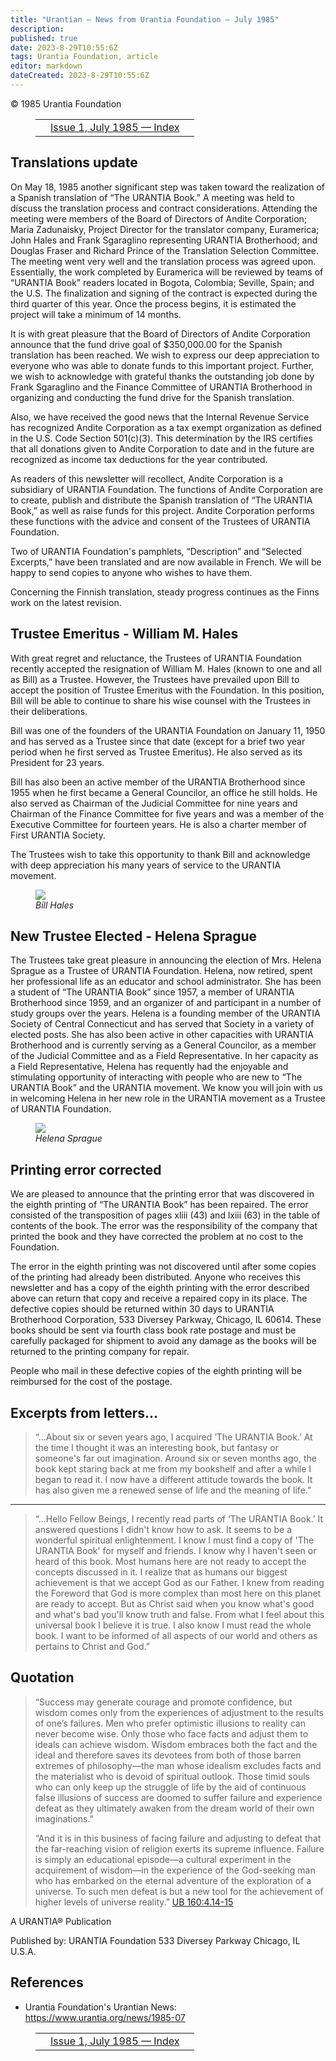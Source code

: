 ```yaml
---
title: "Urantian — News from Urantia Foundation — July 1985"
description: 
published: true
date: 2023-8-29T10:55:6Z
tags: Urantia Foundation, article
editor: markdown
dateCreated: 2023-8-29T10:55:6Z
---
```


<p class="v-card v-sheet theme--light gray lighten-3 px-2">© 1985 Urantia Foundation</p>
<figure class="table chapter-navigator">
  <table>
    <tbody>
      <tr>
        <td>
        </td>
        <td>
        <a href="/en/index/articles_uf_urantian#issue-1-july-1985">
          <span class="mdi mdi-book-open-variant"></span><span class="pl-2">Issue 1, July 1985 — Index</span>
        </a>
        </td>
        <td>
        </td>
      </tr>
    </tbody>
  </table>
</figure>



## Translations update

On May 18, 1985 another significant step was taken toward the realization of a Spanish translation of “The URANTIA Book.” A meeting was held to discuss the translation process and contract considerations. Attending the meeting were members of the Board of Directors of Andite Corporation; Maria Zadunaisky, Project Director for the translator company, Euramerica; John Hales and Frank Sgaraglino representing URANTIA Brotherhood; and Douglas Fraser and Richard Prince of the Translation Selection Committee. The meeting went very well and the translation process was agreed upon. Essentially, the work completed by Euramerica will be reviewed by teams of “URANTIA Book” readers located in Bogota, Colombia; Seville, Spain; and the U.S. The finalization and signing of the contract is expected during the third quarter of this year. Once the process begins, it is estimated the project will take a minimum of 14 months.

It is with great pleasure that the Board of Directors of Andite Corporation announce that the fund drive goal of $350,000.00 for the Spanish translation has been reached. We wish to express our deep appreciation to everyone who was able to donate funds to this important project. Further, we wish to acknowledge with grateful thanks the outstanding job done by Frank Sgaraglino and the Finance Committee of URANTIA Brotherhood in organizing and conducting the fund drive for the Spanish translation.

Also, we have received the good news that the Internal Revenue Service has recognized Andite Corporation as a tax exempt organization as defined in the U.S. Code Section 501(c)(3). This determination by the IRS certifies that all donations given to Andite Corporation to date and in the future are recognized as income tax deductions for the year contributed.

As readers of this newsletter will recollect, Andite Corporation is a subsidiary of URANTIA Foundation. The functions of Andite Corporation are to create, publish and distribute the Spanish translation of “The URANTIA Book,” as well as raise funds for this project. Andite Corporation performs these functions with the advice and consent of the Trustees of URANTIA Foundation.

Two of URANTIA Foundation's pamphlets, “Description” and “Selected Excerpts,” have been translated and are now available in French. We will be happy to send copies to anyone who wishes to have them.

Concerning the Finnish translation, steady progress continues as the Finns work on the latest revision.

## Trustee Emeritus - William M. Hales

With great regret and reluctance, the Trustees of URANTIA Foundation recently accepted the resignation of William M. Hales (known to one and all as Bill) as a Trustee. However, the Trustees have prevailed upon Bill to accept the position of Trustee Emeritus with the Foundation. In this position, Bill will be able to continue to share his wise counsel with the Trustees in their deliberations.

Bill was one of the founders of the URANTIA Foundation on January 11, 1950 and has served as a Trustee since that date (except for a brief two year period when he first served as Trustee Emeritus). He also served as its President for 23 years.

Bill has also been an active member of the URANTIA Brotherhood since 1955 when he first became a General Councilor, an office he still holds. He also served as Chairman of the Judicial Committee for nine years and Chairman of the Finance Committee for five years and was a member of the Executive Committee for fourteen years. He is also a charter member of First URANTIA Society.

The Trustees wish to take this opportunity to thank Bill and acknowledge with deep appreciation his many years of service to the URANTIA movement.

<figure id="Figure_1" class="image urantiapedia">
<img src="../../../image/article/UF_Urantian/Bill_Hales_300.jpg">
<figcaption><em>Bill Hales</em></figcaption>
</figure>


## New Trustee Elected - Helena Sprague

The Trustees take great pleasure in announcing the election of Mrs. Helena Sprague as a Trustee of URANTIA Foundation. Helena, now retired, spent her professional life as an educator and school administrator. She has been a student of “The URANTIA Book” since 1957, a member of URANTIA Brotherhood since 1959, and an organizer of and participant in a number of study groups over the years. Helena is a founding member of the URANTIA Society of Central Connecticut and has served that Society in a variety of elected posts. She has also been active in other capacities with URANTIA Brotherhood and is currently serving as a General Councilor, as a member of the Judicial Committee and as a Field Representative. In her capacity as a Field Representative, Helena has requently had the enjoyable and stimulating opportunity of interacting with people who are new to “The URANTIA Book” and the URANTIA movement. We know you will join with us in welcoming Helena in her new role in the URANTIA movement as a Trustee of URANTIA Foundation.

<figure id="Figure_2" class="image urantiapedia">
<img src="../../../image/article/UF_Urantian/Helena_Sprague_300.jpg">
<figcaption><em>Helena Sprague</em></figcaption>
</figure>

## Printing error corrected

We are pleased to announce that the printing error that was discovered in the eighth printing of “The URANTIA Book” has been repaired. The error consisted of the transposition of pages xliii (43) and lxiii (63) in the table of contents of the book. The error was the responsibility of the company that printed the book and they have corrected the problem at no cost to the Foundation.

The error in the eighth printing was not discovered until after some copies of the printing had already been distributed. Anyone who receives this newsletter and has a copy of the eighth printing with the error described above can return that copy and receive a repaired copy in its place. The defective copies should be returned within 30 days to URANTIA Brotherhood Corporation, 533 Diversey Parkway, Chicago, IL 60614. These books should be sent via fourth class book rate postage and must be carefully packaged for shipment to avoid any damage as the books will be returned to the printing company for repair.

People who mail in these defective copies of the eighth printing will be reimbursed for the cost of the postage.

## Excerpts from letters...

> “...About six or seven years ago, I acquired ‘The URANTIA Book.’ At the time I thought it was an interesting book, but fantasy or someone's far out imagination. Around six or seven months ago, the book kept staring back at me from my bookshelf and after a while I began to read it. I now have a different attitude towards the book. It has also given me a renewed sense of life and the meaning of life.”

---

> “...Hello Fellow Beings, I recently read parts of ‘The URANTIA Book.’ It answered questions I didn't know how to ask. It seems to be a wonderful spiritual enlightenment. I know I must find a copy of 'The URANTIA Book' for myself and friends. I know why I haven't seen or heard of this book. Most humans here are not ready to accept the concepts discussed in it. I realize that as humans our biggest achievement is that we accept God as our Father. I knew from reading the Foreword that God is more complex than most here on this planet are ready to accept. But as Christ said when you know what's good and what's bad you'll know truth and false. From what I feel about this universal book I believe it is true. I also know I must read the whole book. I want to be informed of all aspects of our world and others as pertains to Christ and God.”

## Quotation

>  “Success may generate courage and promote confidence, but wisdom comes only from the experiences of adjustment to the results of one’s failures. Men who prefer optimistic illusions to reality can never become wise. Only those who face facts and adjust them to ideals can achieve wisdom. Wisdom embraces both the fact and the ideal and therefore saves its devotees from both of those barren extremes of philosophy—the man whose idealism excludes facts and the materialist who is devoid of spiritual outlook. Those timid souls who can only keep up the struggle of life by the aid of continuous false illusions of success are doomed to suffer failure and experience defeat as they ultimately awaken from the dream world of their own imaginations.”
> 
> “And it is in this business of facing failure and adjusting to defeat that the far-reaching vision of religion exerts its supreme influence. Failure is simply an educational episode—a cultural experiment in the acquirement of wisdom—in the experience of the God-seeking man who has embarked on the eternal adventure of the exploration of a universe. To such men defeat is but a new tool for the achievement of higher levels of universe reality.” <a id="a90_448"></a>[UB 160:4.14-15](/en/The_Urantia_Book/160#p4_14)


A URANTIA&reg; Publication

Published by:
URANTIA Foundation
533 Diversey Parkway
Chicago, IL U.S.A.

## References

- Urantia Foundation's Urantian News: https://www.urantia.org/news/1985-07

<figure class="table chapter-navigator">
  <table>
    <tbody>
      <tr>
        <td>
        </td>
        <td>
        <a href="/en/index/articles_uf_urantian#issue-1-july-1985">
          <span class="mdi mdi-book-open-variant"></span><span class="pl-2">Issue 1, July 1985 — Index</span>
        </a>
        </td>
        <td>
        </td>
      </tr>
    </tbody>
  </table>
</figure>
